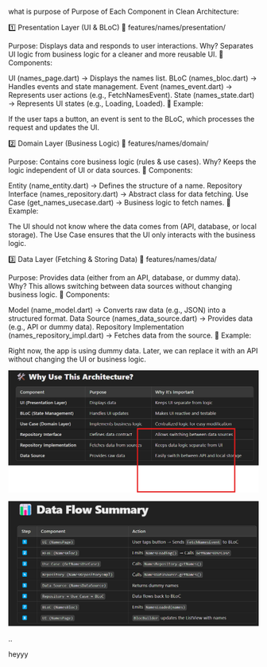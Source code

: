 what is purpose of Purpose of Each Component in Clean Architecture:

1️⃣ Presentation Layer (UI & BLoC)
📂 features/names/presentation/

Purpose: Displays data and responds to user interactions.
Why? Separates UI logic from business logic for a cleaner and more reusable UI.
🔹 Components:

UI (names_page.dart) → Displays the names list.
BLoC (names_bloc.dart) → Handles events and state management.
Event (names_event.dart) → Represents user actions (e.g., FetchNamesEvent).
State (names_state.dart) → Represents UI states (e.g., Loading, Loaded).
📌 Example:

If the user taps a button, an event is sent to the BLoC, which processes the request and updates the UI.




2️⃣ Domain Layer (Business Logic)
📂 features/names/domain/

Purpose: Contains core business logic (rules & use cases).
Why? Keeps the logic independent of UI or data sources.
🔹 Components:

Entity (name_entity.dart) → Defines the structure of a name.
Repository Interface (names_repository.dart) → Abstract class for data fetching.
Use Case (get_names_usecase.dart) → Business logic to fetch names.
📌 Example:

The UI should not know where the data comes from (API, database, or local storage). The Use Case ensures that the UI only interacts with the business logic.



3️⃣ Data Layer (Fetching & Storing Data)
📂 features/names/data/

Purpose: Provides data (either from an API, database, or dummy data).
Why? This allows switching between data sources without changing business logic.
🔹 Components:

Model (name_model.dart) → Converts raw data (e.g., JSON) into a structured format.
Data Source (names_data_source.dart) → Provides data (e.g., API or dummy data).
Repository Implementation (names_repository_impl.dart) → Fetches data from the source.
📌 Example:

Right now, the app is using dummy data. Later, we can replace it with an API without changing the UI or business logic.



![alt text](image.png)


![alt text](image-1.png)

..


heyyy